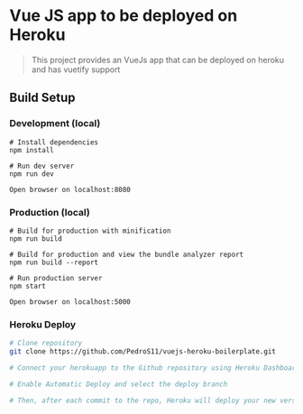 # Vue JS app to be deployed on Heroku

> This project provides an VueJs app that can be deployed on heroku and 
has vuetify support

## Build Setup

### Development (local)
```
# Install dependencies
npm install

# Run dev server
npm run dev

Open browser on localhost:8080
```


### Production (local)
```
# Build for production with minification
npm run build

# Build for production and view the bundle analyzer report
npm run build --report

# Run production server
npm start

Open browser on localhost:5000
```

### Heroku Deploy
``` bash
# Clone repository
git clone https://github.com/PedroS11/vuejs-heroku-boilerplate.git

# Connect your herokuapp to the Github repository using Heroku Dashboard -> Deploy

# Enable Automatic Deploy and select the deploy branch

# Then, after each commit to the repo, Heroku will deploy your new version
```
